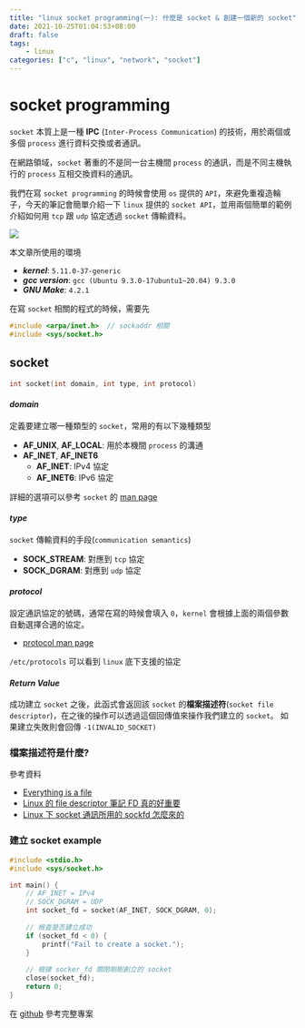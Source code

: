 ```yaml
---
title: "linux socket programming(一): 什麼是 socket & 創建一個新的 socket"
date: 2021-10-25T01:04:53+08:00
draft: false
tags: 
    - linux
categories: ["c", "linux", "network", "socket"]
---
```


# socket programming

`socket` 本質上是一種 **IPC** (`Inter-Process Communication`) 的技術，用於兩個或多個 `process` 進行資料交換或者通訊。

在網路領域，`socket` 著重的不是同一台主機間 `process` 的通訊，而是不同主機執行的 `process` 互相交換資料的通訊。

我們在寫 `socket programming` 的時候會使用 `os` 提供的 `API`，來避免重複造輪子，今天的筆記會簡單介紹一下 `linux` 提供的 `socket API`，並用兩個簡單的範例介紹如何用 `tcp` 跟 `udp` 協定透過 `socket` 傳輸資料。

![](https://i.imgur.com/gXp0tLh.png)

本文章所使用的環境

- ***kernel***: `5.11.0-37-generic`
- ***gcc version***: `gcc (Ubuntu 9.3.0-17ubuntu1~20.04) 9.3.0`
- ***GNU Make***: `4.2.1`

在寫 `socket` 相關的程式的時候，需要先

```c
#include <arpa/inet.h>  // sockaddr 相關
#include <sys/socket.h>
```

## socket

```c
int socket(int domain, int type, int protocol)
```

#### *domain*
定義要建立哪一種類型的 `socket`，常用的有以下幾種類型
- **AF_UNIX**, **AF_LOCAL**: 用於本機間 `process` 的溝通   
- **AF_INET**, **AF_INET6**
    - **AF_INET**: IPv4 協定
    - **AF_INET6**: IPv6 協定

詳細的選項可以參考 `socket` 的 [man page](https://man7.org/linux/man-pages/man2/socket.2.html)

#### *type*
`socket` 傳輸資料的手段(`communication semantics`)

- **SOCK_STREAM**: 對應到 `tcp` 協定
- **SOCK_DGRAM**: 對應到 `udp` 協定

#### *protocol*
設定通訊協定的號碼，通常在寫的時候會填入 `0`，`kernel` 會根據上面的兩個參數自動選擇合適的協定。

- [protocol man page](https://man7.org/linux/man-pages/man5/protocols.5.html#top_of_page)

`/etc/protocols` 可以看到 `linux` 底下支援的協定

#### *Return Value*

成功建立 `socket` 之後，此函式會返回該 `socket` 的**檔案描述符**(`socket file descriptor`)，在之後的操作可以透過這個回傳值來操作我們建立的 `socket`。 如果建立失敗則會回傳 `-1(INVALID_SOCKET)`

### 檔案描述符是什麼?


參考資料
- [Everything is a file](https://en.wikipedia.org/wiki/Everything_is_a_file)
- [Linux 的 file descriptor 筆記 FD 真的好重要](https://kkc.github.io/2020/08/22/file-descriptor/)
- [Linux 下 socket 通訊所用的 sockfd 怎麼來的](https://www.cnblogs.com/chorm590/p/12745824.html)

### 建立 socket example

```c
#include <stdio.h>
#include <sys/socket.h>

int main() {
    // AF_INET = IPv4
    // SOCK_DGRAM = UDP
    int socket_fd = socket(AF_INET, SOCK_DGRAM, 0);
    
    // 檢查是否建立成功
    if (socket_fd < 0) {
        printf("Fail to create a socket.");
    }
    
    // 根據 socker_fd 關閉剛剛創立的 socket
    close(socket_fd);
    return 0;
}
```

在 [github](https://github.com/davidleitw/socket) 參考完整專案